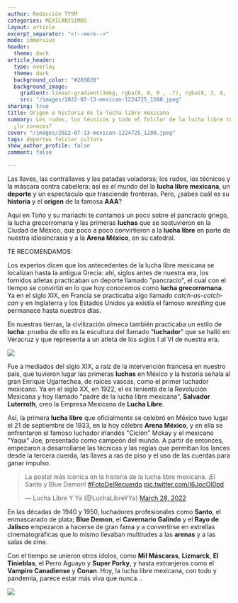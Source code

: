 ```yaml
---
author: Redacción TYSM
categories: MEXICANISIMOS
layout: article
excerpt_separator: "<!--more-->"
mode: immersive
header:
  theme: dark
article_header:
  type: overlay
  theme: dark
  background_color: "#203028"
  background_image:
    gradient: linear-gradient(1deg, rgba(0, 0, 0 , .7), rgba(8, 3, 8, .9))
    src: "/images/2022-07-13-mexican-1224725_1280.jpeg"
sharing: true
title: Origen e historia de la lucha libre mexicana
summary: Los rudos, los técnicos y todo el folclor de la lucha libre tuvieron un inicio,
  ¿lo conoces?
cover: "/images/2022-07-13-mexican-1224725_1280.jpeg"
tags: deportes folclor cultura
show_author_profile: false
comment: false

---
```

Las llaves, las contrallaves y las patadas voladoras; los rudos, los técnicos y la máscara contra cabellera: así es el mundo del la **lucha libre mexicana**, un **deporte** y un espectáculo que trasciende fronteras. Pero, ¿sabes cuál es su **historia** y el **origen** de la famosa **AAA**?

Aquí en Toño y su mariachi te contamos un poco sobre el pancracio griego, la lucha grecorromana y las primeras **luchas** que se sostuvieron en la Ciudad de México, que poco a poco convirtieron a la **lucha libre** en parte de nuestra idiosincrasia y a la **Arena México**, en su catedral.

TE RECOMENDAMOS:

Los expertos dicen que los antecedentes de la lucha libre mexicana se localizan hasta la antigua Grecia: ahí, siglos antes de nuestra era, los fornidos atletas practicaban un deporte llamado "pancracio", el cual con el tiempo se convirtió en lo que hoy conocemos como **lucha grecorromana**. Ya en el siglo XIX, en Francia se practicaba algo llamado _catch-as-catch-can_ y en Inglaterra y los Estados Unidos ya existía el famoso _wrestling_ que permanece hasta nuestros días.

En nuestras tierras, la civilización olmeca también practicaba un estilo de **lucha**: prueba de ello es la escultura del llamado "**luchador**" que se halló en Veracruz y que representa a un atleta de los siglos I al VI de nuestra era.

![](https://upload.wikimedia.org/wikipedia/commons/thumb/c/c2/Olmec_Stone_%22Wrestler%2C%22_Veracruz%2C_Protoclassic%2C_600-100_BC%2C_66cm.jpg/1024px-Olmec_Stone_%22Wrestler%2C%22_Veracruz%2C_Protoclassic%2C_600-100_BC%2C_66cm.jpg)

Fue a mediados del siglo XIX, a raíz de la intervención francesa en nuestro país, que tuvieron lugar las primeras **luchas** en México y la historia señala al gran Enrique Ugartechea, de raíces vascas, como el primer luchador mexicano. Ya en el siglo XX, en 1922, el ex teniente de la Revolución Mexicana y hoy llamado "padre de la lucha libre mexicana", **Salvador Luterroth**, creo la Empresa Mexicana de **Lucha Libre**.

Así, la primera **lucha libre** que oficialmente se celebró en México tuvo lugar el 21 de septiembre de 1933, en la hoy célebre **Arena México**, y en ella se enfrentaron el famoso luchador irlandés "Ciclón" Mckay y el mexicano "Yaqui" Joe, presentado como campeón del mundo. A partir de entonces, empezaron a desarrollarse las técnicas y las reglas que permitían los lances desde la tercera cuerda, las llaves a ras de piso y el uso de las cuerdas para ganar impulso.

<blockquote class="twitter-tweet"><p lang="es" dir="ltr">La postal más icónica en la historia de la lucha libre mexicana. ¡El Santo y Blue Demon! <a href="https://twitter.com/hashtag/FotoDelRecuerdo?src=hash&ref_src=twsrc%5Etfw">#FotoDelRecuerdo</a> <a href="https://t.co/I6JocOI0pd">pic.twitter.com/I6JocOI0pd</a></p>— Lucha Libre Y Ya (@LuchaLibreYYa) <a href="https://twitter.com/LuchaLibreYYa/status/1508590209142829063?ref_src=twsrc%5Etfw">March 28, 2022</a></blockquote> <script async src="https://platform.twitter.com/widgets.js" charset="utf-8"></script>

En las décadas de 1940 y 1950, luchadores profesionales como **Santo**, el enmascarado de plata; **Blue Demon**, el **Cavernario Galindo** y el **Rayo de Jalisco** empezaron a hacerse de gran fama y a convertirse en estrellas cinematográficas que lo mismo llevaban multitudes a las **arenas** y a las salas de cine. 

Con el tiempo se unieron otros ídolos, como **Mil Máscaras**, **Lizmarck**, **El Tinieblas**, el Perro Aguayo y **Super Porky**, y hasta extranjeros como el **Vampiro Canadiense** y **Conan**. Hoy, la lucha libre mexicana, con todo y pandemia, parece estar más viva que nunca…

![](https://upload.wikimedia.org/wikipedia/commons/thumb/c/cf/LuchaLibreObrera082.JPG/1057px-LuchaLibreObrera082.JPG)